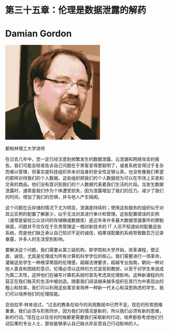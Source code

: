 # 第三十五章：伦理是数据泄露的解药

# Damian Gordon

![](img/Damian_Gordon.png)

都柏林理工大学讲师

在过去几年中，您一定已经注意到频繁发生的数据泄露、云泄漏和网络攻击的报告。我们可能会轻易告诉自己问题在于黑客变得更聪明了，或者系统变得过于复杂而难以管理，但事实是科技组织并未对自身的安全性足够认真，也没有像我们希望的那样对待我们的个人数据。这些组织把我们的个人数据视为可以在市场上买卖和交易的商品。他们没有意识到我们的个人数据代表着我们生活的片段。当发生数据泄露时，通常是我们作为个体遭受损失，因为泄露增加了我们的压力，减少了我们的时间，增加了我们的恐惧，并与他人产生隔阂。

这个问题在云存储的情况下尤为明显，泄漏是持续的；使用这些服务的组织似乎对其云实例的配置了解甚少，似乎无法对其进行审计和管理。这些配置错误的实例（通常是留给公众访问的存储桶或数据库）是近年来许多最大数据泄漏事件的罪魁祸首。问题并不仅仅在于负责管理这一相对新技术的 IT 人员不知道如何配置这些系统，而是他们缺乏承认自己知识不足的诚信，结果误配置的系统导致数百万记录暴露，许多人的生活受到影响。

要解决这个问题，我们需要从第三级机构，即学院和大学开始，改革课程，使正直、诚信，尤其是伦理成为所有计算机科学学位的核心。我们需要进行一场革命，灌输这些学生一种根深蒂固的伦理感，超越法律要求，超越专业指南，朝向一种对他人善良和团结的意识。伦理必须以这样的方式呈现和教授，以至于对学生来说成为第二天性，这样他们在编写计算机系统时首先考虑其伦理影响。这种新课程的内容正在我们每天的生活中被创造。随着我们阅读越来越多组织在其行为中表现出的粗心和轻率，我们可以利用这些寓言来培养一种新一代关心和深思熟虑的学生，我们可以培养他们的伦理技能。

亚伯拉罕·林肯说过，“过去的教条在如今的风雨飘摇中已然不足。现在的形势困难重重，我们必须与形势同步。因为我们的情况是新的，所以我们必须有新的思维，新的行动。”现在比以往任何时候都更需要我们采取新的行动，培养那些考虑他们行动后果的专业人士，那些能够承认自己缺点并反思自己行动影响的人。
